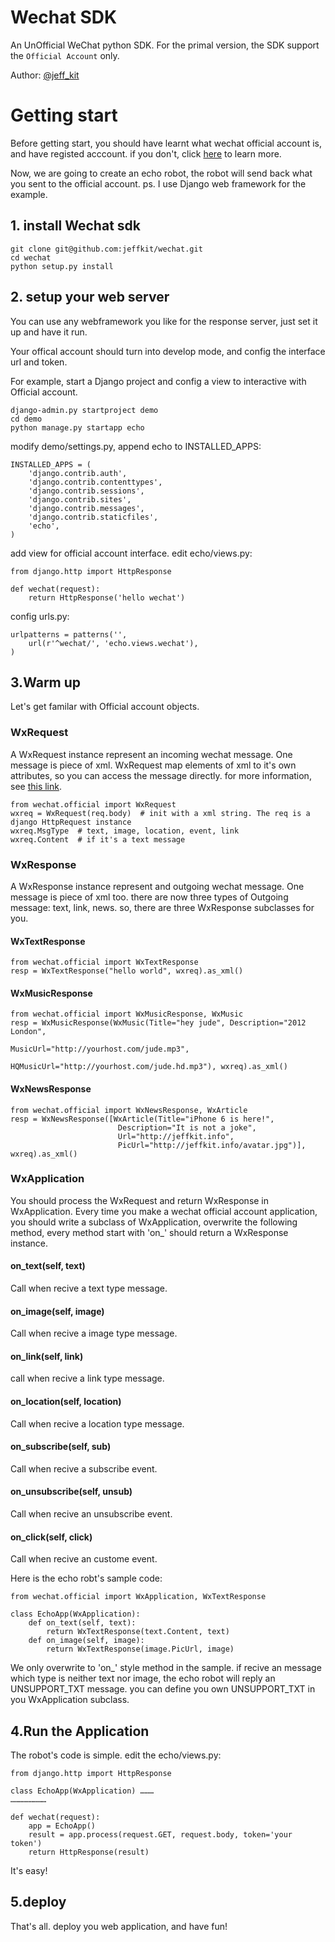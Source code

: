 # Wechat SDK
An UnOfficial WeChat python SDK. For the primal version, the SDK support the `Official Account` only.

Author: [@jeff_kit](http://twitter.com/jeff_kit)

# Getting start

Before getting start, you should have learnt what wechat official account is, and have registed acccount. if you don't, click [here](http://mp.weixin.qq.com) to learn more.

Now, we are going to create an echo robot, the robot will send back what you sent to the official account. ps. I use Django web framework for the example.

## 1. install Wechat sdk

	git clone git@github.com:jeffkit/wechat.git
	cd wechat
	python setup.py install

## 2. setup your web server
You can use any webframework you like for the response server, just set it up and have it run. 

Your offical account should turn into develop mode, and config the interface url and token.

For example, start a Django project and config a view to interactive with Official account.
	
	django-admin.py startproject demo
	cd demo
	python manage.py startapp echo
	
modify demo/settings.py, append echo to INSTALLED_APPS:

	INSTALLED_APPS = (
	    'django.contrib.auth',
    	'django.contrib.contenttypes',
	    'django.contrib.sessions',
	    'django.contrib.sites',
	    'django.contrib.messages',
	    'django.contrib.staticfiles',
	    'echo',
	)
add view for official account interface. edit echo/views.py:
	
	from django.http import HttpResponse

	def wechat(request):
		return HttpResponse('hello wechat')

config urls.py:
	
	urlpatterns = patterns('',
    	url(r'^wechat/', 'echo.views.wechat'),
	)


## 3.Warm up
Let's get familar with Official account objects.

### WxRequest
A WxRequest instance represent an incoming wechat message. One message is piece of xml. WxRequest map elements of xml to it's own attributes, so you can access the message directly. for more information, see [this link](http://mp.weixin.qq.com/wiki/index.php?title=%E6%B6%88%E6%81%AF%E6%8E%A5%E5%8F%A3%E6%8C%87%E5%8D%97#.E6.B6.88.E6.81.AF.E6.8E.A8.E9.80.81).
	
	from wechat.official import WxRequest
	wxreq = WxRequest(req.body)  # init with a xml string. The req is a django HttpRequest instance
	wxreq.MsgType  # text, image, location, event, link
	wxreq.Content  # if it's a text message

### WxResponse
A WxResponse instance represent and outgoing wechat message. One message is piece of xml too. there are now three types of Outgoing message: text, link, news. so, there are three WxResponse subclasses for you. 

#### WxTextResponse
	from wechat.official import WxTextResponse
	resp = WxTextResponse("hello world", wxreq).as_xml()

#### WxMusicResponse

	from wechat.official import WxMusicResponse, WxMusic
	resp = WxMusicResponse(WxMusic(Title="hey jude", Description="2012 London", 
									MusicUrl="http://yourhost.com/jude.mp3", 
									HQMusicUrl="http://yourhost.com/jude.hd.mp3"), wxreq).as_xml()

#### WxNewsResponse
	from wechat.official import WxNewsResponse, WxArticle
	resp = WxNewsResponse([WxArticle(Title="iPhone 6 is here!",
							Description="It is not a joke",
							Url="http://jeffkit.info",
							PicUrl="http://jeffkit.info/avatar.jpg")], wxreq).as_xml()
							
### WxApplication
You should process the WxRequest and return WxResponse in WxApplication. Every time you make a wechat official account application, you should write a subclass of WxApplication, overwrite the following method, every method start with 'on_' should return a WxResponse instance.

#### on_text(self, text)
Call when recive a text type message. 
#### on_image(self, image)
Call when recive a image type message. 
#### on_link(self, link)
call when recive a link type message. 
#### on_location(self, location)
Call when recive a location type message.
#### on_subscribe(self, sub)
Call when recive a subscribe event.
#### on_unsubscribe(self, unsub)
Call when recive an unsubscribe event.
#### on_click(self, click)
Call when recive an custome event.

Here is the echo robt's sample code:

	from wechat.official import WxApplication, WxTextResponse
	
	class EchoApp(WxApplication):
		def on_text(self, text):
			return WxTextResponse(text.Content, text)
		def on_image(self, image):
			return WxTextResponse(image.PicUrl, image)


We only overwrite to 'on_' style method in the sample. if recive an message which type is neither text nor image, the echo robot will reply an UNSUPPORT_TXT message. you can define you own UNSUPPORT_TXT in you WxApplication subclass. 

## 4.Run the Application

The robot's code is simple. edit the echo/views.py:

	from django.http import HttpResponse
	
	class EchoApp(WxApplication) ………
	……………………

	def wechat(request):
		app = EchoApp()
		result = app.process(request.GET, request.body, token='your token')
		return HttpResponse(result)
		

It's easy!
## 5.deploy 
That's all. deploy you web application, and have fun!

